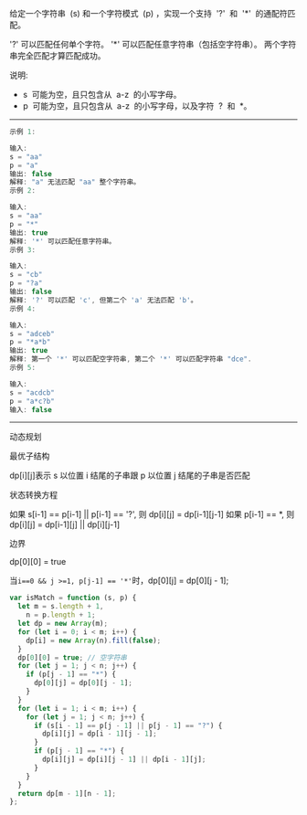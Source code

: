 给定一个字符串  (s) 和一个字符模式  (p) ，实现一个支持  '?'  和  '\*'  的通配符匹配。

'?' 可以匹配任何单个字符。
'\*' 可以匹配任意字符串（包括空字符串）。
两个字符串完全匹配才算匹配成功。

说明:

- s  可能为空，且只包含从  a-z  的小写字母。
- p  可能为空，且只包含从  a-z  的小写字母，以及字符  ?  和  \*。

---

```cpp
示例 1:

输入:
s = "aa"
p = "a"
输出: false
解释: "a" 无法匹配 "aa" 整个字符串。
示例 2:

输入:
s = "aa"
p = "*"
输出: true
解释: '*' 可以匹配任意字符串。
示例 3:

输入:
s = "cb"
p = "?a"
输出: false
解释: '?' 可以匹配 'c', 但第二个 'a' 无法匹配 'b'。
示例 4:

输入:
s = "adceb"
p = "*a*b"
输出: true
解释: 第一个 '*' 可以匹配空字符串, 第二个 '*' 可以匹配字符串 "dce".
示例 5:

输入:
s = "acdcb"
p = "a*c?b"
输入: false
```

---

动态规划

最优子结构

dp[i][j]表示 s 以位置 i 结尾的子串跟 p 以位置 j 结尾的子串是否匹配

状态转换方程

如果 s[i-1] == p[i-1] || p[i-1] == '?', 则 dp[i][j] = dp[i-1][j-1]
如果 p[i-1] == \*, 则 dp[i][j] = dp[i-1][j] || dp[i][j-1]

边界

dp[0][0] = true

当`i==0 && j >=1, p[j-1] == '*'`时，dp[0][j] = dp[0][j - 1];

```javascript
var isMatch = function (s, p) {
  let m = s.length + 1,
    n = p.length + 1;
  let dp = new Array(m);
  for (let i = 0; i < m; i++) {
    dp[i] = new Array(n).fill(false);
  }
  dp[0][0] = true; // 空字符串
  for (let j = 1; j < n; j++) {
    if (p[j - 1] == "*") {
      dp[0][j] = dp[0][j - 1];
    }
  }
  for (let i = 1; i < m; i++) {
    for (let j = 1; j < n; j++) {
      if (s[i - 1] == p[j - 1] || p[j - 1] == "?") {
        dp[i][j] = dp[i - 1][j - 1];
      }
      if (p[j - 1] == "*") {
        dp[i][j] = dp[i][j - 1] || dp[i - 1][j];
      }
    }
  }
  return dp[m - 1][n - 1];
};
```
